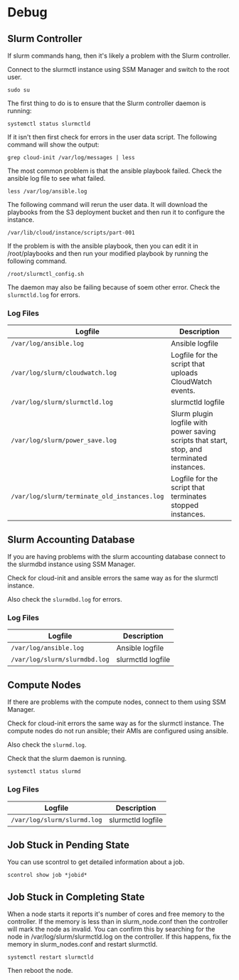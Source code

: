 # Debug

## Slurm Controller

If slurm commands hang, then it's likely a problem with the Slurm controller.

Connect to the slurmctl instance using SSM Manager and switch to the root user.

`sudo su`

The first thing to do is to ensure that the Slurm controller daemon is running:

`systemctl status slurmctld`

If it isn't then first check for errors in the user data script. The following command will show the output:

`grep cloud-init /var/log/messages | less`

The most common problem is that the ansible playbook failed.
Check the ansible log file to see what failed.

`less /var/log/ansible.log`

The following command will rerun the user data.
It will download the playbooks from the S3 deployment bucket and then run it to configure the instance.

`/var/lib/cloud/instance/scripts/part-001`

If the problem is with the ansible playbook, then you can edit it in /root/playbooks and then run
your modified playbook by running the following command.

`/root/slurmctl_config.sh`

The daemon may also be failing because of soem other error.
Check the `slurmctld.log` for errors.

### Log Files

| Logfile | Description
|---------|------------
| `/var/log/ansible.log` | Ansible logfile
| `/var/log/slurm/cloudwatch.log` | Logfile for the script that uploads CloudWatch events.
| `/var/log/slurm/slurmctld.log` | slurmctld logfile
| `/var/log/slurm/power_save.log` | Slurm plugin logfile with power saving scripts that start, stop, and terminated instances.
| `/var/log/slurm/terminate_old_instances.log` | Logfile for the script that terminates stopped instances.

## Slurm Accounting Database

If you are having problems with the slurm accounting database connect to the slurmdbd instance using SSM Manager.

Check for cloud-init and ansible errors the same way as for the slurmctl instance.

Also check the `slurmdbd.log` for errors.

### Log Files

| Logfile | Description
|---------|------------
| `/var/log/ansible.log` | Ansible logfile
| `/var/log/slurm/slurmdbd.log` | slurmctld logfile

## Compute Nodes

If there are problems with the compute nodes, connect to them using SSM Manager.

Check for cloud-init errors the same way as for the slurmctl instance.
The compute nodes do not run ansible; their AMIs are configured using ansible.

Also check the `slurmd.log`.

Check that the slurm daemon is running.

`systemctl status slurmd`

### Log Files

| Logfile | Description
|---------|------------
| `/var/log/slurm/slurmd.log` | slurmctld logfile

## Job Stuck in Pending State

You can use scontrol to get detailed information about a job.

```
scontrol show job *jobid*
```

## Job Stuck in Completing State

When a node starts it reports it's number of cores and free memory to the controller.
If the memory is less than in slurm_node.conf then the controller will mark the node
as invalid.
You can confirm this by searching for the node in /var/log/slurm/slurmctld.log on the controller.
If this happens, fix the memory in slurm_nodes.conf and restart slurmctld.

```
systemctl restart slurmctld
```

Then reboot the node.
